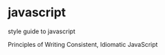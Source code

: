 javascript
==========

style guide to javascript

Principles of Writing Consistent, Idiomatic JavaScript
